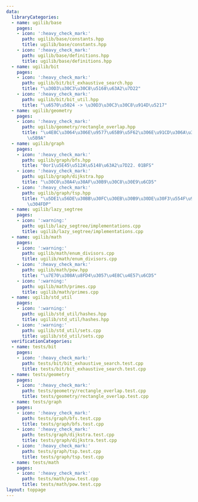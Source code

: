 ```yaml
---
data:
  libraryCategories:
  - name: ugilib/base
    pages:
    - icon: ':heavy_check_mark:'
      path: ugilib/base/constants.hpp
      title: ugilib/base/constants.hpp
    - icon: ':heavy_check_mark:'
      path: ugilib/base/definitions.hpp
      title: ugilib/base/definitions.hpp
  - name: ugilib/bit
    pages:
    - icon: ':heavy_check_mark:'
      path: ugilib/bit/bit_exhaustive_search.hpp
      title: "\u30D3\u30C3\u30C8\u5168\u63A2\u7D22"
    - icon: ':heavy_check_mark:'
      path: ugilib/bit/bit_util.hpp
      title: "\u6570\u5024 -> \u30D3\u30C3\u30C8\u914D\u5217"
  - name: ugilib/geometry
    pages:
    - icon: ':heavy_check_mark:'
      path: ugilib/geometry/rectangle_overlap.hpp
      title: "\u4E8C\u3064\u306E\u9577\u65B9\u5F62\u306E\u91CD\u306A\u308A\u3092\u5224\
        \u5B9A"
  - name: ugilib/graph
    pages:
    - icon: ':heavy_check_mark:'
      path: ugilib/graph/bfs.hpp
      title: "0or1\u5E45\u512A\u5148\u63A2\u7D22. 01BFS"
    - icon: ':heavy_check_mark:'
      path: ugilib/graph/dijkstra.hpp
      title: "\u30C0\u30A4\u30AF\u30B9\u30C8\u30E9\u6CD5"
    - icon: ':heavy_check_mark:'
      path: ugilib/graph/tsp.hpp
      title: "\u5DE1\u56DE\u30BB\u30FC\u30EB\u30B9\u30DE\u30F3\u554F\u984C\u3092\u89E3\
        \u304FDP"
  - name: ugilib/lazy_segtree
    pages:
    - icon: ':warning:'
      path: ugilib/lazy_segtree/implementations.cpp
      title: ugilib/lazy_segtree/implementations.cpp
  - name: ugilib/math
    pages:
    - icon: ':warning:'
      path: ugilib/math/enum_divisors.cpp
      title: ugilib/math/enum_divisors.cpp
    - icon: ':heavy_check_mark:'
      path: ugilib/math/pow.hpp
      title: "\u7E70\u308A\u8FD4\u3057\u4E8C\u4E57\u6CD5"
    - icon: ':warning:'
      path: ugilib/math/primes.cpp
      title: ugilib/math/primes.cpp
  - name: ugilib/std_util
    pages:
    - icon: ':warning:'
      path: ugilib/std_util/hashes.hpp
      title: ugilib/std_util/hashes.hpp
    - icon: ':warning:'
      path: ugilib/std_util/sets.cpp
      title: ugilib/std_util/sets.cpp
  verificationCategories:
  - name: tests/bit
    pages:
    - icon: ':heavy_check_mark:'
      path: tests/bit/bit_exhaustive_search.test.cpp
      title: tests/bit/bit_exhaustive_search.test.cpp
  - name: tests/geometry
    pages:
    - icon: ':heavy_check_mark:'
      path: tests/geometry/rectangle_overlap.test.cpp
      title: tests/geometry/rectangle_overlap.test.cpp
  - name: tests/graph
    pages:
    - icon: ':heavy_check_mark:'
      path: tests/graph/bfs.test.cpp
      title: tests/graph/bfs.test.cpp
    - icon: ':heavy_check_mark:'
      path: tests/graph/dijkstra.test.cpp
      title: tests/graph/dijkstra.test.cpp
    - icon: ':heavy_check_mark:'
      path: tests/graph/tsp.test.cpp
      title: tests/graph/tsp.test.cpp
  - name: tests/math
    pages:
    - icon: ':heavy_check_mark:'
      path: tests/math/pow.test.cpp
      title: tests/math/pow.test.cpp
layout: toppage
---
```

